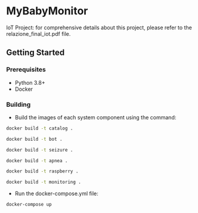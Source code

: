 # MyBabyMonitor

IoT Project: for comprehensive details about this project, please refer to the relazione_final_iot.pdf file.

## Getting Started

### Prerequisites

- Python 3.8+
- Docker

### Building
- Build the images of each system component using the command:
```bash
docker build -t catalog .
```
```bash
docker build -t bot .
```
```bash
docker build -t seizure .
```
```bash
docker build -t apnea .
```
```bash
docker build -t raspberry .
```
```bash
docker build -t monitoring .
```

- Run the docker-compose.yml file:
```bash
docker-compose up
```
